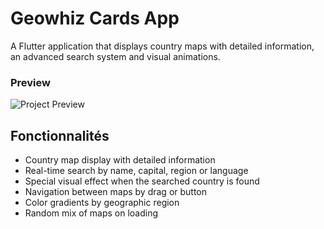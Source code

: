 # Geowhiz Cards App

A Flutter application that displays country maps with detailed information, an advanced search system and visual animations.

### Preview

![Project Preview](demo.gif)

## Fonctionnalités

-  Country map display with detailed information
-  Real-time search by name, capital, region or language
-  Special visual effect when the searched country is found
-  Navigation between maps by drag or button
-  Color gradients by geographic region
-  Random mix of maps on loading
